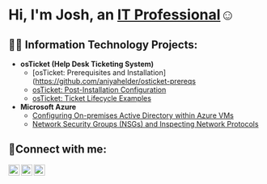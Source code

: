  <h1>Hi, I'm Josh, an <a href="https://linkedin.com/in/aniyah-elder-b60662275">IT Professional</a>☺</h1>
<h2>👨‍💻 Information Technology Projects:</h2>

- <b>osTicket (Help Desk Ticketing System)</b>
  - [osTicket: Prerequisites and Installation](https://github.com/aniyahelder/osticket-prereqs 
  - [osTicket: Post-Installation Configuration](https://github.com/aniyahelder/post-install-config)
  - [osTicket: Ticket Lifecycle Examples](https://github.com/aniyahelder/ticket-lifecycle)
- <b>Microsoft Azure</b>
  - [Configuring On-premises Active Directory within Azure VMs](https://github.com/aniyahelder/configure-ad)
  - [Network Security Groups (NSGs) and Inspecting Network Protocols](https://github.com/aniyahelder/azure-network-protocols)

<h2>🤳Connect with me:</h2>

[<img align="left" alt="Josh | Twitter" width="22px" src="https://cdn.jsdelivr.net/npm/simple-icons@v3/icons/twitter.svg" />][twitter]
[<img align="left" alt="Josh | LinkedIn" width="22px" src="https://cdn.jsdelivr.net/npm/simple-icons@v3/icons/linkedin.svg" />][linkedin]
[<img align="left" alt="Josh | Instagram" width="22px" src="https://cdn.jsdelivr.net/npm/simple-icons@v3/icons/instagram.svg" />][instagram]

[twitter]: https://twitter.com/Josh
[instagram]: https://www.instagram.com/Josh
[linkedin]: https://linkedin.com/in/aniyah-elder-b60662275
